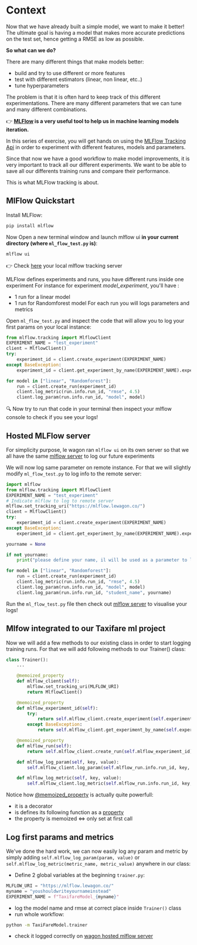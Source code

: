 # Context

Now that we have already built a simple model, we want to make it better! The ultimate goal is having a model that makes more accurate predictions on the test set, hence getting a RMSE as low as possible.

**So what can we do?**

There are many different things that make models better:
- build and try to use different or more features
- test with different estimators (linear, non linear, etc..)
- tune hyperparameters


The problem is that it is often hard to keep track of this different experimentations. There are many different parameters that we can tune and many different combinations.

👉 **[MLFlow](https://www.mlflow.org/docs/latest/concepts.html) is a very useful tool to help us in machine learning models iteration.**

In this series of exercise, you will get hands on using the [MLFlow Tracking Api](https://www.mlflow.org/docs/latest/tracking.html) in order to experiment with different features, models and parameters.

Since that now we have a good workflow to make model improvements, it is very important to track all our different experiments. We want to be able to save all our differents training runs and compare their performance.

This is what MLFlow tracking is about.

## MlFlow Quickstart
Install MLFlow:
```bash
pip install mlflow
```
Now Open a new terminal window and launch mlflow ui **in your current directory (where `ml_flow_test.py` is)**:
```bash
mlflow ui
```

👉 Check [here](http://127.0.0.1:5000/#/) your local mlflow tracking server

MLFlow defines experiments and runs, you have different runs inside one experiment
For instance for experiment *model_experiment*, you'll have :
 - 1 run for a linear model
 - 1 run for Randomforest model
For each run you will logs parameters and metrics

Open `ml_flow_test.py` and inspect the code that will allow you to log your first params on your local instance:

```python
from mlflow.tracking import MlflowClient
EXPERIMENT_NAME = "test_experiment"
client = MlflowClient()
try:
    experiment_id = client.create_experiment(EXPERIMENT_NAME)
except BaseException:
    experiment_id = client.get_experiment_by_name(EXPERIMENT_NAME).experiment_id

for model in ["linear", "Randomforest"]:
    run = client.create_run(experiment_id)
    client.log_metric(run.info.run_id, "rmse", 4.5)
    client.log_param(run.info.run_id, "model", model)
```

🔍 Now try to run that code in your terminal then inspect your mlflow console to check if you see your logs!

## Hosted MLFlow server

For simplicity purpose, le wagon ran `mlflow ui` on its own server so that we all have the same [mlflow server](https://mlflow.lewagon.co/#/experiments/0) to log our future experiments

We will now log same parameter on remote instance. For that we will slightly modify `ml_flow_test.py` to log info to the remote server:
```python
import mlflow
from mlflow.tracking import MlflowClient
EXPERIMENT_NAME = "test_experiment"
# Indicate mlflow to log to remote server
mlflow.set_tracking_uri("https://mlflow.lewagon.co/")
client = MlflowClient()
try:
    experiment_id = client.create_experiment(EXPERIMENT_NAME)
except BaseException:
    experiment_id = client.get_experiment_by_name(EXPERIMENT_NAME).experiment_id

yourname = None

if not yourname:
    print("please define your name, il will be used as a parameter to log")

for model in ["linear", "Randomforest"]:
    run = client.create_run(experiment_id)
    client.log_metric(run.info.run_id, "rmse", 4.5)
    client.log_param(run.info.run_id, "model", model)
    client.log_param(run.info.run_id, "student_name", yourname)
```
Run the `ml_flow_test.py` file then check out [mlflow server](https://mlflow.lewagon.co/) to visualise your logs!

## Mlfow integrated to our Taxifare ml project
Now we will add a few methods to our existing class in order to start logging training runs. For that we will add following methods to our Trainer() class:

```python
class Trainer():
    ...

    @memoized_property
    def mlflow_client(self):
        mlflow.set_tracking_uri(MLFLOW_URI)
        return MlflowClient()

    @memoized_property
    def mlflow_experiment_id(self):
        try:
            return self.mlflow_client.create_experiment(self.experiment_name)
        except BaseException:
            return self.mlflow_client.get_experiment_by_name(self.experiment_name).experiment_id

    @memoized_property
    def mlflow_run(self):
        return self.mlflow_client.create_run(self.mlflow_experiment_id)

    def mlflow_log_param(self, key, value):
        self.mlflow_client.log_param(self.mlflow_run.info.run_id, key, value)

    def mlflow_log_metric(self, key, value):
        self.mlflow_client.log_metric(self.mlflow_run.info.run_id, key, value)
```

Notice how [@memoized_property](https://pypi.org/project/memoized-property/) is actually quite powerfull:
- it is a decorator
- is defines its following function as a [property](https://www.geeksforgeeks.org/python-property-function/)
- the property is memoized <=> only set at first call

## Log first params and metrics
We've done the hard work, we can now easily log any param and metric by simply adding `self.mlflow_log_param(param, value)` or `self.mlflow_log_metric(metric_name, metric_value)` anywhere in our class:
- Define 2 global variables at the beginning `trainer.py`:
```python
MLFLOW_URI = "https://mlflow.lewagon.co/"
myname = "youshouldwriteyournameinstead"
EXPERIMENT_NAME = f"TaxifareModel_{myname}"
```
- log the model name and rmse at correct place inside `Trainer()` class
- run whole workflow:
```bash
python -m TaxiFareModel.trainer
```
- check it logged correctly  on [wagon hosted mlflow server](https://mlflow.lewagon.co/)
